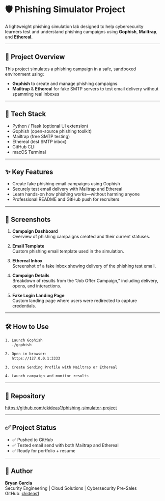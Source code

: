 # 🛡️ Phishing Simulator Project

A lightweight phishing simulation lab designed to help cybersecurity learners test and understand phishing campaigns using **Gophish**, **Mailtrap**, and **Ethereal**.

---

## 🚀 Project Overview

This project simulates a phishing campaign in a safe, sandboxed environment using:
- **Gophish** to create and manage phishing campaigns
- **Mailtrap** & **Ethereal** for fake SMTP servers to test email delivery without spamming real inboxes

---

## 🧰 Tech Stack

- Python / Flask (optional UI extension)
- Gophish (open-source phishing toolkit)
- Mailtrap (free SMTP testing)
- Ethereal (test SMTP inbox)
- GitHub CLI
- macOS Terminal

---

## ✨ Key Features

- Create fake phishing email campaigns using Gophish
- Securely test email delivery with Mailtrap and Ethereal
- Learn hands-on how phishing works—without harming anyone
- Professional README and GitHub push for recruiters

---

## 📸 Screenshots

1. **Campaign Dashboard**  
   Overview of phishing campaigns created and their current statuses.

2. **Email Template**  
   Custom phishing email template used in the simulation.

3. **Ethereal Inbox**  
   Screenshot of a fake inbox showing delivery of the phishing test email.

4. **Campaign Details**  
   Breakdown of results from the “Job Offer Campaign,” including delivery, opens, and interactions.

5. **Fake Login Landing Page**  
   Custom landing page where users were redirected to capture credentials.

---

## 🛠️ How to Use

```bash
1. Launch Gophish
   ./gophish

2. Open in browser:
   https://127.0.0.1:3333

3. Create Sending Profile with Mailtrap or Ethereal

4. Launch campaign and monitor results
```

---

## 📂 Repository

https://github.com/ckideas1/phishing-simulator-project

---

## ✅ Project Status

- ✅ Pushed to GitHub  
- ✅ Tested email send with both Mailtrap and Ethereal  
- ✅ Ready for portfolio + resume  

---

## 👤 Author

**Bryan Garcia**  
Security Engineering | Cloud Solutions | Cybersecurity Pre-Sales  
GitHub: [ckideas1](https://github.com/ckideas1)
